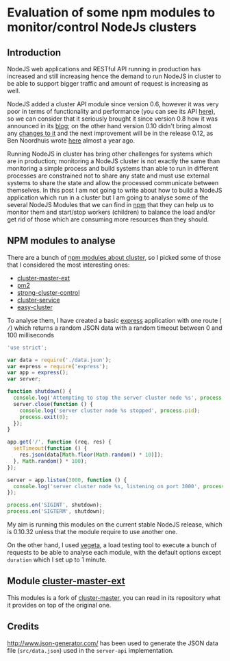 Evaluation of some npm modules to monitor/control NodeJs clusters
==========

## Introduction

NodeJS web applications and RESTful API running in production has increased and still increasing hence the demand to run NodeJS in cluster to be able to support bigger traffic and amount of request is increasing as well.

NodeJS added a cluster API module since version 0.6, however it was very poor in terms of functionality and performance (you can see its API [here](http://nodejs.org/dist/v0.6.0/docs/api/cluster.html)), so we can consider that it seriously brought it since version 0.8 how it was announced in its [blog](http://blog.nodejs.org/2012/06/25/node-v0-8-0/); on the other hand version 0.10 didn't bring almost any [changes to it](http://blog.nodejs.org/2013/03/11/node-v0-10-0-stable/) and the next improvement will be in the release 0.12, as Ben Noordhuis wrote [here](http://strongloop.com/strongblog/whats-new-in-node-js-v0-12-cluster-round-robin-load-balancing/) almost a year ago.

Running NodeJS in cluster has bring other challenges for systems which are in production; monitoring a NodeJS cluster is not exactly the same than monitoring a simple process and build systems than able to run in different processes are constrained not to share any state and must use external systems to share the state and allow the processed communicate between themselves. In this post I am not going to write about how to build a NodeJS application which run in a cluster but I am going to analyse some of the several NodeJS Modules that we can find in [npm](https://www.npmjs.org/) that they can help us to monitor them and start/stop workers (children) to balance the load and/or get rid of those which are consuming more resources than they should.

## NPM modules to analyse

There are a bunch of [npm modules about cluster](https://www.npmjs.org/search?q=cluster), so I picked some of those that I considered the most interesting ones:
* [cluster-master-ext](https://github.com/jeffbski/cluster-master)
* [pm2](https://github.com/Unitech/PM2)
* [strong-cluster-control](https://github.com/strongloop/strong-cluster-control)
* [cluster-service](https://github.com/godaddy/node-cluster-service)
* [easy-cluster](https://github.com/jsdevel/node-easy-cluster)

To analyse them, I have created a basic [express](http://expressjs.com/) application with one route ( `/`) which returns a random JSON data with a random timeout between 0 and 100 milliseconds
```js
'use strict';

var data = require('./data.json');
var express = require('express');
var app = express();
var server;

function shutdown() {
  console.log('Attempting to stop the server cluster node %s', process.pid);
  server.close(function () {
    console.log('server cluster node %s stopped', process.pid);
    process.exit(0);
  });
}

app.get('/', function (req, res) {
  setTimeout(function () {
    res.json(data[Math.floor(Math.random() * 10)]);
  }, Math.random() * 100);
});

server = app.listen(3000, function () {
  console.log('server cluster node %s, listening on port 3000', process.pid);
});

process.on('SIGINT', shutdown);
process.on('SIGTERM', shutdown);
```

My aim is running this modules on the current stable NodeJS release, which is 0.10.32 unless that the module require to use another one.

On the other hand, I used [vegeta](https://github.com/tsenart/vegeta), a load testing tool to execute a bunch of requests to be able to analyse each module, with the default options except `duration` which I set up to 1 minute.


## Module  [cluster-master-ext](https://github.com/jeffbski/cluster-master)

This modules is a fork of [cluster-master](https://github.com/isaacs/cluster-master), you can read in its repository what it provides on top of the original one.

## Credits
http://www.json-generator.com/ has been used to generate the JSON data file (`src/data.json`) used in the `server-api` implementation.